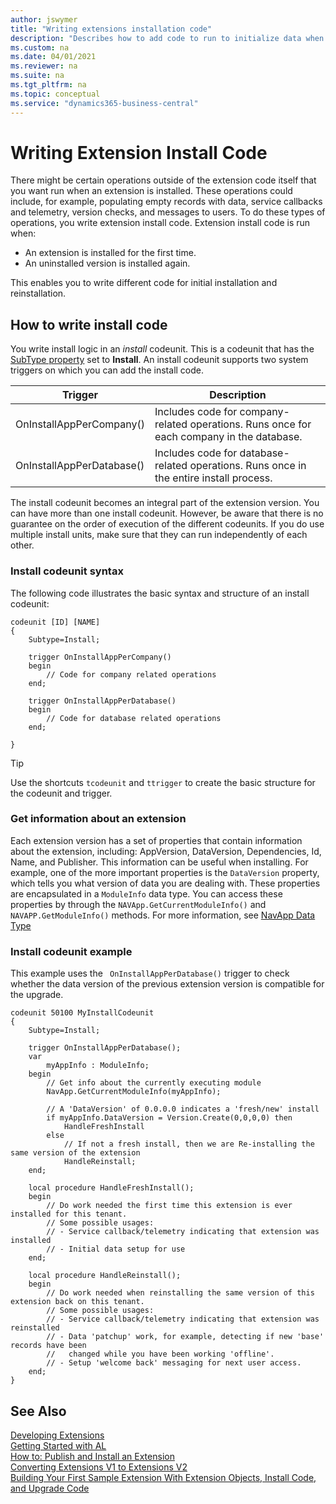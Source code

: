 ```yaml
---
author: jswymer
title: "Writing extensions installation code"
description: "Describes how to add code to run to initialize data when an extension is installed."
ms.custom: na
ms.date: 04/01/2021
ms.reviewer: na
ms.suite: na
ms.tgt_pltfrm: na
ms.topic: conceptual
ms.service: "dynamics365-business-central"
---
```


# Writing Extension Install Code

There might be certain operations outside of the extension code itself that you want run when an extension is installed. These operations could include, for example, populating empty records with data, service callbacks and telemetry, version checks, and messages to users. To do these types of operations, you write extension install code. Extension install code is run when:

-   An extension is installed for the first time.
-   An uninstalled version is installed again.

This enables you to write different code for initial installation and reinstallation.

## How to write install code

You write install logic in an *install* codeunit. This is a codeunit that has the [SubType property](/dynamics365/business-central/dev-itpro/developer/devenv-subtype-codeunit-property) set to **Install**. An install codeunit supports two system triggers on which you can add the install code.

|Trigger |Description |
|--------|------------|
|OnInstallAppPerCompany()|Includes code for company-related operations. Runs once for each company in the database.|
|OnInstallAppPerDatabase()|Includes code for database-related operations. Runs once in the entire install process.|

The install codeunit becomes an integral part of the extension version. You can have more than one install codeunit. However, be aware that there is no guarantee on the order of execution of the different codeunits. If you do use multiple install units, make sure that they can run independently of each other.

### Install codeunit syntax
The following code illustrates the basic syntax and structure of an install codeunit:

```AL
codeunit [ID] [NAME]
{
    Subtype=Install;

    trigger OnInstallAppPerCompany()
    begin
        // Code for company related operations
    end;

    trigger OnInstallAppPerDatabase()
    begin
        // Code for database related operations
    end;

}
```
> [!TIP]
> Use the shortcuts `tcodeunit` and `ttrigger` to create the basic structure for the codeunit and trigger.

### Get information about an extension
Each extension version has a set of properties that contain information about the extension, including: AppVersion, DataVersion, Dependencies, Id, Name, and Publisher. This information can be useful when installing. For example, one of the more important properties is the `DataVersion` property, which tells you what version of data you are dealing with. These properties are encapsulated in a `ModuleInfo` data type. You can access these properties by through the `NAVApp.GetCurrentModuleInfo()` and `NAVAPP.GetModuleInfo()` methods. For more information, see [NavApp Data Type](methods-auto/navapp/navapp-data-type.md)

### Install codeunit example
This example uses the ` OnInstallAppPerDatabase()` trigger to check whether the data version of the previous extension version is compatible for the upgrade.

```AL
codeunit 50100 MyInstallCodeunit
{
    Subtype=Install;

    trigger OnInstallAppPerDatabase();
    var
        myAppInfo : ModuleInfo;
    begin
        // Get info about the currently executing module
        NavApp.GetCurrentModuleInfo(myAppInfo); 

        // A 'DataVersion' of 0.0.0.0 indicates a 'fresh/new' install
        if myAppInfo.DataVersion = Version.Create(0,0,0,0) then 
            HandleFreshInstall
        else
            // If not a fresh install, then we are Re-installing the same version of the extension
            HandleReinstall;
    end;

    local procedure HandleFreshInstall();
    begin
        // Do work needed the first time this extension is ever installed for this tenant.
        // Some possible usages:
        // - Service callback/telemetry indicating that extension was installed
        // - Initial data setup for use
    end;

    local procedure HandleReinstall();
    begin
        // Do work needed when reinstalling the same version of this extension back on this tenant.
        // Some possible usages:
        // - Service callback/telemetry indicating that extension was reinstalled
        // - Data 'patchup' work, for example, detecting if new 'base' records have been
        //   changed while you have been working 'offline'.
        // - Setup 'welcome back' messaging for next user access.
    end;
}

```

## See Also  
[Developing Extensions](devenv-dev-overview.md)  
[Getting Started with AL](devenv-get-started.md)  
[How to: Publish and Install an Extension](devenv-how-publish-and-install-an-extension-v2.md)  
[Converting Extensions V1 to Extensions V2](devenv-upgrade-v1-to-v2-overview.md)  
[Building Your First Sample Extension With Extension Objects, Install Code, and Upgrade Code](devenv-extension-example.md)